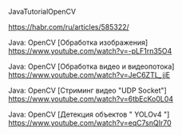 JavaTutorialOpenCV

https://habr.com/ru/articles/585322/

Java: OpenCV [Обработка изображения]
https://www.youtube.com/watch?v=-pLF1rn35O4

Java: OpenCV [Обработка видео и видеопотока]
https://www.youtube.com/watch?v=JeC6ZTL_jjE

Java: OpenCV [Стриминг видео "UDP Socket"] 
https://www.youtube.com/watch?v=6tbEcKo0L04

Java: OpenCV [Детекция объектов " YOLOv4 "] 
https://www.youtube.com/watch?v=eqC7snQIr70

